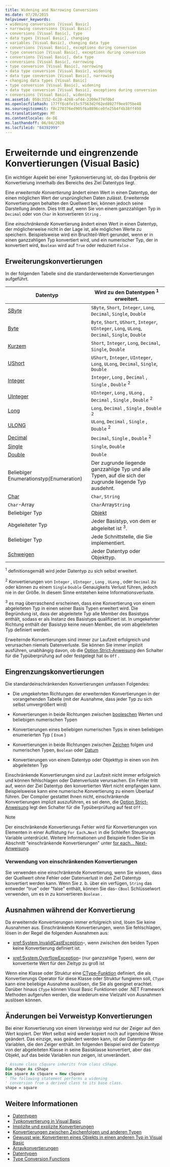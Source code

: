 ```yaml
---
title: Widening and Narrowing Conversions
ms.date: 07/20/2015
helpviewer_keywords:
- widening conversions [Visual Basic]
- narrowing conversions [Visual Basic]
- conversions [Visual Basic], type
- data types [Visual Basic], changing
- variables [Visual Basic], changing data type
- conversions [Visual Basic], exceptions during conversion
- type conversion [Visual Basic], exceptions during conversion
- conversions [Visual Basic], data type
- conversions [Visual Basic], narrowing
- type conversion [Visual Basic], narrowing
- data type conversion [Visual Basic], widening
- data type conversion [Visual Basic], narrowing
- changing data types [Visual Basic]
- type conversion [Visual Basic], widening
- data type conversion [Visual Basic], exceptions during conversion
- conversions [Visual Basic], widening
ms.assetid: 058c3152-6c28-4268-af44-2209e774f0bd
ms.openlocfilehash: 177ff6c6fe15c57563d2f62ed8927f9ee975be48
ms.sourcegitcommit: f8c270376ed905f6a8896ce0fe25b4f4b38ff498
ms.translationtype: MT
ms.contentlocale: de-DE
ms.lasthandoff: 06/04/2020
ms.locfileid: "84392999"
---
```

# <a name="widening-and-narrowing-conversions-visual-basic"></a>Erweiternde und eingrenzende Konvertierungen (Visual Basic)
Ein wichtiger Aspekt bei einer Typkonvertierung ist, ob das Ergebnis der Konvertierung innerhalb des Bereichs des Ziel Datentyps liegt.  
  
 Eine *erweiternde Konvertierung* ändert einen Wert in einen Datentyp, der einen möglichen Wert der ursprünglichen Daten zulässt.  Erweiternde Konvertierungen behalten den Quellwert bei, können jedoch seine Darstellung ändern. Dies tritt auf, wenn Sie von einem ganzzahligen Typ in `Decimal` oder von `Char` in konvertieren `String` .  
  
 Eine *einschränkende* Konvertierung ändert einen Wert in einen Datentyp, der möglicherweise nicht in der Lage ist, alle möglichen Werte zu speichern. Beispielsweise wird ein Bruchteil-Wert gerundet, wenn er in einen ganzzahligen Typ konvertiert wird, und ein numerischer Typ, der in konvertiert wird, `Boolean` wird auf `True` oder reduziert `False` .  
  
## <a name="widening-conversions"></a>Erweiterungskonvertierungen  
 In der folgenden Tabelle sind die standarderweiternde Konvertierungen aufgeführt.  
  
|Datentyp|Wird zu den Datentypen <sup>1</sup> erweitert.|  
|---|---|  
|[SByte](../../../language-reference/data-types/sbyte-data-type.md)|`SByte`, `Short`, `Integer`, `Long`, `Decimal`, `Single`, `Double`|  
|[Byte](../../../language-reference/data-types/byte-data-type.md)|`Byte`, `Short`, `UShort`, `Integer`, `UInteger`, `Long`, `ULong`, `Decimal`, `Single`, `Double`|  
|[Kurzem](../../../language-reference/data-types/short-data-type.md)|`Short`, `Integer`, `Long`, `Decimal`, `Single`, `Double`|  
|[UShort](../../../language-reference/data-types/ushort-data-type.md)|`UShort`, `Integer`, `UInteger`, `Long`, `ULong`, `Decimal`, `Single`, `Double`|  
|[Integer](../../../language-reference/data-types/integer-data-type.md)|`Integer`, `Long` , `Decimal` , `Single` , `Double` <sup>2</sup>|  
|[UInteger](../../../language-reference/data-types/uinteger-data-type.md)|`UInteger`, `Long` , `ULong` , `Decimal` , `Single` , `Double` <sup>2</sup>|  
|[Long](../../../language-reference/data-types/long-data-type.md)|`Long`, `Decimal` , `Single` , `Double` <sup>2</sup>|  
|[ULONG](../../../language-reference/data-types/ulong-data-type.md)|`ULong`, `Decimal` , `Single` , `Double` <sup>2</sup>|  
|[Decimal](../../../language-reference/data-types/decimal-data-type.md)|`Decimal`, `Single` , `Double` <sup>2</sup>|  
|[Single](../../../language-reference/data-types/single-data-type.md)|`Single`, `Double`|  
|[Double](../../../language-reference/data-types/double-data-type.md)|`Double`|  
|Beliebiger Enumerationstyp[(](../../../language-reference/statements/enum-statement.md)Enumeration)|Der zugrunde liegende ganzzahlige Typ und alle Typen, auf die sich der zugrunde liegende Typ ausdehnt.|  
|[Char](../../../language-reference/data-types/char-data-type.md)|`Char`, `String`|  
|`Char`-Array|`Char`Array`String`|  
|Beliebiger Typ|[Objekt](../../../language-reference/data-types/object-data-type.md)|  
|Abgeleiteter Typ|Jeder Basistyp, von dem er abgeleitet ist <sup>3</sup>.|  
|Beliebiger Typ|Jede Schnittstelle, die Sie implementiert.|  
|[Schweigen](../../../language-reference/nothing.md)|Jeder Datentyp oder Objekttyp.|  
  
 <sup>1</sup> definitionsgemäß wird jeder Datentyp zu sich selbst erweitert.  
  
 <sup>2</sup> Konvertierungen von `Integer` , `UInteger` , `Long` , `ULong` , oder `Decimal` zu oder können zu einem `Single` `Double` Genauigkeits Verlust führen, jedoch nie in der Größe. In diesem Sinne entstehen keine Informationsverluste.  
  
 <sup>3</sup> es mag überraschend erscheinen, dass eine Konvertierung von einem abgeleiteten Typ in einen seiner Basis Typen erweitert wird. Die Begründung ist, dass der abgeleitete Typ alle Member des Basistyps enthält, sodass er als Instanz des Basistyps qualifiziert ist. In umgekehrter Richtung enthält der Basistyp keine neuen Member, die vom abgeleiteten Typ definiert werden.  
  
 Erweiternde Konvertierungen sind immer zur Laufzeit erfolgreich und verursachen niemals Datenverluste. Sie können Sie immer implizit ausführen, unabhängig davon, ob die [Option Strict-Anweisung](../../../language-reference/statements/option-strict-statement.md) den Schalter für die Typüberprüfung auf oder festgelegt hat `On` `Off` .  
  
## <a name="narrowing-conversions"></a>Eingrenzungskonvertierungen  
 Die standardeinschränkenden Konvertierungen umfassen Folgendes:  
  
- Die umgekehrten Richtungen der erweiternden Konvertierungen in der vorangehenden Tabelle (mit der Ausnahme, dass jeder Typ zu sich selbst umvergrößert wird)  
  
- Konvertierungen in beide Richtungen zwischen [booleschen](../../../language-reference/data-types/boolean-data-type.md) Werten und beliebigen numerischen Typen  
  
- Konvertierungen eines beliebigen numerischen Typs in einen beliebigen enumerierten Typ ( `Enum` )  
  
- Konvertierungen in beide Richtungen zwischen [Zeichen](../../../language-reference/data-types/string-data-type.md) folgen und numerischen Typen, `Boolean` oder [Datum](../../../language-reference/data-types/date-data-type.md)  
  
- Konvertierungen von einem Datentyp oder Objekttyp in einen von ihm abgeleiteten Typ  
  
 Einschränkende Konvertierungen sind zur Laufzeit nicht immer erfolgreich und können fehlschlagen oder Datenverluste verursachen. Ein Fehler tritt auf, wenn der Ziel Datentyp den konvertierten Wert nicht empfangen kann. Beispielsweise kann eine numerische Konvertierung zu einem Überlauf führen. Der Compiler gestattet Ihnen nicht, einschränkende Konvertierungen implizit auszuführen, es sei denn, die [Option Strict-Anweisung](../../../language-reference/statements/option-strict-statement.md) legt den Schalter für die Typüberprüfung auf fest `Off` .  
  
> [!NOTE]
> Der einschränkende Konvertierungs Fehler wird für Konvertierungen von Elementen in einer Auflistung `For Each…Next` in die Schleifen Steuerungs Variable unterdrückt. Weitere Informationen und Beispiele finden Sie im Abschnitt "einschränkende Konvertierungen" unter [for each... Next-Anweisung](../../../language-reference/statements/for-each-next-statement.md).  
  
### <a name="when-to-use-narrowing-conversions"></a>Verwendung von einschränkenden Konvertierungen  
 Sie verwenden eine einschränkende Konvertierung, wenn Sie wissen, dass der Quellwert ohne Fehler oder Datenverlust in den Ziel Datentyp konvertiert werden kann. Wenn Sie z. b. über ein verfügen, `String` das entweder "true" oder "false" enthält, können Sie das- `CBool` Schlüsselwort verwenden, um es in zu konvertieren `Boolean` .  
  
## <a name="exceptions-during-conversion"></a>Ausnahmen während der Konvertierung  
 Da erweiternde Konvertierungen immer erfolgreich sind, lösen Sie keine Ausnahmen aus. Einschränkende Konvertierungen, wenn Sie fehlschlagen, lösen in der Regel die folgenden Ausnahmen aus:  
  
- <xref:System.InvalidCastException>–, wenn zwischen den beiden Typen keine Konvertierung definiert ist.  
  
- <xref:System.OverflowException>– (nur ganzzahlige Typen), wenn der konvertierte Wert für den Zieltyp zu groß ist  
  
 Wenn eine Klasse oder Struktur eine [CType-Funktion](../../../language-reference/functions/ctype-function.md) definiert, die als Konvertierungs Operator für diese Klasse oder Struktur fungieren soll, `CType` kann eine beliebige Ausnahme auslösen, die Sie als geeignet erachtet. Darüber hinaus `CType` können Visual Basic Funktionen oder .NET Framework Methoden aufgerufen werden, die wiederum eine Vielzahl von Ausnahmen auslösen können.  
  
## <a name="changes-during-reference-type-conversions"></a>Änderungen bei Verweistyp Konvertierungen  
 Bei einer Konvertierung von einem *Verweistyp* wird nur der Zeiger auf den Wert kopiert. Der Wert selbst wird weder kopiert noch auf irgendeine Weise geändert. Das einzige, was geändert werden kann, ist der Datentyp der Variablen, die den Zeiger enthält. Im folgenden Beispiel wird der Datentyp von der abgeleiteten Klasse in seine Basisklasse konvertiert, aber das Objekt, auf das beide Variablen nun zeigen, ist unverändert.  
  
```vb  
' Assume class cSquare inherits from class cShape.  
Dim shape As cShape  
Dim square As cSquare = New cSquare  
' The following statement performs a widening  
' conversion from a derived class to its base class.  
shape = square  
```  
  
## <a name="see-also"></a>Weitere Informationen

- [Datentypen](index.md)
- [Typkonvertierung in Visual Basic](type-conversions.md)
- [Implizite und explizite Konvertierungen](implicit-and-explicit-conversions.md)
- [Konvertierungen zwischen Zeichenfolgen und anderen Typen](conversions-between-strings-and-other-types.md)
- [Gewusst wie: Konvertieren eines Objekts in einen anderen Typ in Visual Basic](how-to-convert-an-object-to-another-type.md)
- [Arraykonvertierungen](array-conversions.md)
- [Datentypen](../../../language-reference/data-types/index.md)
- [Type Conversion Functions](../../../language-reference/functions/type-conversion-functions.md)
